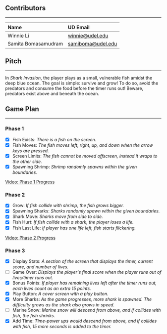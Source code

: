 ## Contributors

---
| Name                  | UD Email               |
|:----------------------|:-----------------------|
| Winnie Li             | winnie@udel.edu        |
| Samita Bomasamudram   | samiboma@udel.edu      |

## Pitch

---
In *Shark Invasion*, the player plays as a small, vulnerable fish amidst the deep 
blue ocean. The goal is simple: survive and grow! To do so, avoid the 
predators and consume the food before the timer runs out! Beware, predators 
exist above and beneath the ocean.

## Game Plan

---
### Phase 1
- [X] Fish Exists: *There is a fish on the screen.*
- [X] Fish Moves: *The fish moves left, right, up, and down when the arrow keys
are pressed.*
- [X] Screen Limits: *The fish cannot be moved offscreen, instead it wraps to the 
other side.*
- [X] Spawning Shrimp: *Shrimp randomly spawns within the given boundaries.*

[Video: Phase 1 Progress](https://youtu.be/xGT1E1P8qBs)

### Phase 2
- [X] Grow: *If fish collide with shrimp, the fish grows bigger.*
- [X] Spawning Sharks: *Sharks randomly spawn within the given boundaries.*
- [X] Shark Move: *Sharks move from side to side.*
- [X] Fish Hurt: *If fish collide with a shark, the player loses a life.* 
- [X] Fish Last Life: *If player has one life left, fish starts flickering.*

[Video: Phase 2 Progress](https://youtu.be/jQUauZPf3S8)

### Phase 3
- [X] Display Stats: *A section of the screen that displays the timer, current 
score, and number of lives.*
- [ ] Game Over: *Displays the player's final score when the player runs 
out of lives/timer runs out.*
- [X] Bonus Points: *If player has remaining lives left after the timer runs out, each lives count as 
an extra 15 points.*
- [X] Play Button: *A cover screen with a play button.*
- [X] More Sharks: *As the game progresses, more shark is spawned. The difficulty grows 
as the shark also grows in speed.*
- [ ] Marine Snow: *Marine snow will descend from above, and if collides with fish, the
fish shrinks.*
- [X] Add Time: *Time-power ups would descend from above, and if collides with fish,
15 more seconds is added to the timer.*